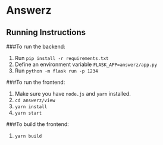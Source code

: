 # Answerz
## Running Instructions

###To run the backend:
1. Run `pip install -r requirements.txt`
2. Define an environment variable `FLASK_APP=answerz/app.py`
3. Run `python -m flask run -p 1234`

###To run the frontend:
1. Make sure you have `node.js` and `yarn` installed.
2. `cd answerz/view`
3. `yarn install`
4. `yarn start`

###To build the frontend:
1. `yarn build`